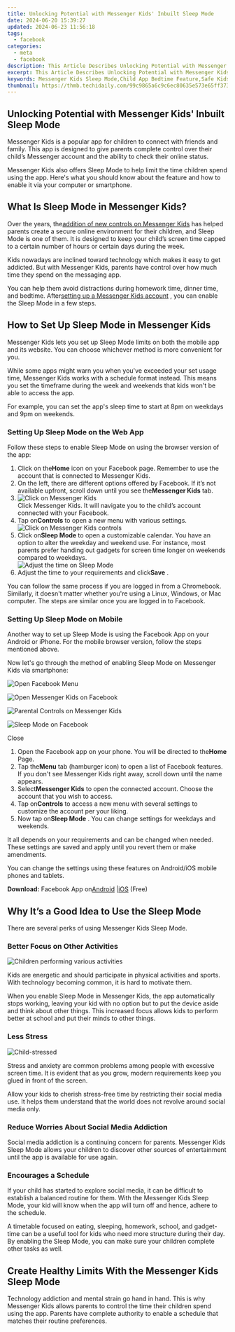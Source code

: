 ```yaml
---
title: Unlocking Potential with Messenger Kids' Inbuilt Sleep Mode
date: 2024-06-20 15:39:27
updated: 2024-06-23 11:56:18
tags:
  - facebook
categories:
  - meta
  - facebook
description: This Article Describes Unlocking Potential with Messenger Kids' Inbuilt Sleep Mode
excerpt: This Article Describes Unlocking Potential with Messenger Kids' Inbuilt Sleep Mode
keywords: Messenger Kids Sleep Mode,Child App Bedtime Feature,Safe Kids Night-Time Chat,Inbuilt Sleep Setting Kids,Parental Control in Apps,Secure Children's Messaging,Kid-Safe Communication Hours
thumbnail: https://thmb.techidaily.com/99c9865a6c9c6ec80635e573e65ff37309dc9b7d70208081aa77b6f0d087fbe7.jpg
---
```


## Unlocking Potential with Messenger Kids' Inbuilt Sleep Mode

 Messenger Kids is a popular app for children to connect with friends and family. This app is designed to give parents complete control over their child’s Messenger account and the ability to check their online status.

 Messenger Kids also offers Sleep Mode to help limit the time children spend using the app. Here's what you should know about the feature and how to enable it via your computer or smartphone.

## What Is Sleep Mode in Messenger Kids?

 Over the years, the[addition of new controls on Messenger Kids](https://www.makeuseof.com/tag/facebook-messenger-kids-parental-controls/) has helped parents create a secure online environment for their children, and Sleep Mode is one of them. It is designed to keep your child’s screen time capped to a certain number of hours or certain days during the week.

 Kids nowadays are inclined toward technology which makes it easy to get addicted. But with Messenger Kids, parents have control over how much time they spend on the messaging app.

 You can help them avoid distractions during homework time, dinner time, and bedtime. After[setting up a Messenger Kids account](https://www.makeuseof.com/learn-to-use-facebook-messenger-kids/) , you can enable the Sleep Mode in a few steps.

## How to Set Up Sleep Mode in Messenger Kids

 Messenger Kids lets you set up Sleep Mode limits on both the mobile app and its website. You can choose whichever method is more convenient for you.

 While some apps might warn you when you've exceeded your set usage time, Messenger Kids works with a schedule format instead. This means you set the timeframe during the week and weekends that kids won't be able to access the app.

 For example, you can set the app's sleep time to start at 8pm on weekdays and 9pm on weekends.

### Setting Up Sleep Mode on the Web App

 Follow these steps to enable Sleep Mode on using the browser version of the app:

1. Click on the**Home** icon on your Facebook page. Remember to use the account that is connected to Messenger Kids.
2. On the left, there are different options offered by Facebook. If it’s not available upfront, scroll down until you see the**Messenger Kids** tab.
3. ![Click on Messenger Kids](https://static1.makeuseofimages.com/wordpress/wp-content/uploads/2022/06/Click-on-Messenger-Kids.jpg)  
 Click Messenger Kids. It will navigate you to the child’s account connected with your Facebook.
4. Tap on**Controls** to open a new menu with various settings.  
![Click on Messenger Kids controls](https://static1.makeuseofimages.com/wordpress/wp-content/uploads/2022/06/Click-on-Messenger-Kids-controls.jpg)
5. Click on**Sleep Mode** to open a customizable calendar. You have an option to alter the weekday and weekend use. For instance, most parents prefer handing out gadgets for screen time longer on weekends compared to weekdays.  
![Adjust the time on Sleep Mode](https://static1.makeuseofimages.com/wordpress/wp-content/uploads/2022/06/Adjust-the-time-of-Sleep-Mode.jpg)
6. Adjust the time to your requirements and click**Save** .

 You can follow the same process if you are logged in from a Chromebook. Similarly, it doesn't matter whether you're using a Linux, Windows, or Mac computer. The steps are similar once you are logged in to Facebook.

### Setting Up Sleep Mode on Mobile

 Another way to set up Sleep Mode is using the Facebook App on your Android or iPhone. For the mobile browser version, follow the steps mentioned above.

 Now let's go through the method of enabling Sleep Mode on Messenger Kids via smartphone:

![Open Facebook Menu](https://static1.makeuseofimages.com/wordpress/wp-content/uploads/2022/06/Open-Facebook-Menu.jpg)

![Open Messenger Kids on Facebook](https://static1.makeuseofimages.com/wordpress/wp-content/uploads/2022/06/Open-Messenger-Kids-on-Facebook.jpg)

![Parental Controls on Messenger Kids](https://static1.makeuseofimages.com/wordpress/wp-content/uploads/2022/06/Parental-Controls-on-Messenger-Kids.jpg)

![Sleep Mode on Facebook](https://static1.makeuseofimages.com/wordpress/wp-content/uploads/2022/06/Sleep-Mode-on-Facebook.jpg)

Close

1. Open the Facebook app on your phone. You will be directed to the**Home** Page.
2. Tap the**Menu** tab (hamburger icon) to open a list of Facebook features. If you don't see Messenger Kids right away, scroll down until the name appears.
3. Select**Messenger Kids** to open the connected account. Choose the account that you wish to access.
4. Tap on**Controls** to access a new menu with several settings to customize the account per your liking.
5. Now tap on**Sleep Mode** . You can change settings for weekdays and weekends.

 It all depends on your requirements and can be changed when needed. These settings are saved and apply until you revert them or make amendments.

 You can change the settings using these features on Android/iOS mobile phones and tablets.

**Download:** Facebook App on[Android](https://www.anrdoezrs.net/links/7251228/type/dlg/sid/UUmuoUeUpU2012755/https://play.google.com/store/apps/details?id=com.facebook.katana&hl=en&gl=US) |[iOS](https://apps.apple.com/us/app/facebook/id284882215) (Free)

## Why It’s a Good Idea to Use the Sleep Mode

There are several perks of using Messenger Kids Sleep Mode.

### Better Focus on Other Activities

![Children performing various activities](https://static1.makeuseofimages.com/wordpress/wp-content/uploads/2022/06/Children-performing-various-activities.jpg)

 Kids are energetic and should participate in physical activities and sports. With technology becoming common, it is hard to motivate them.

 When you enable Sleep Mode in Messenger Kids, the app automatically stops working, leaving your kid with no option but to put the device aside and think about other things. This increased focus allows kids to perform better at school and put their minds to other things.

### Less Stress

![Child-stressed](https://static1.makeuseofimages.com/wordpress/wp-content/uploads/2022/06/Child-stressed.jpg)

 Stress and anxiety are common problems among people with excessive screen time. It is evident that as you grow, modern requirements keep you glued in front of the screen.

 Allow your kids to cherish stress-free time by restricting their social media use. It helps them understand that the world does not revolve around social media only.

### Reduce Worries About Social Media Addiction

 Social media addiction is a continuing concern for parents. Messenger Kids Sleep Mode allows your children to discover other sources of entertainment until the app is available for use again.

### Encourages a Schedule

 If your child has started to explore social media, it can be difficult to establish a balanced routine for them. With the Messenger Kids Sleep Mode, your kid will know when the app will turn off and hence, adhere to the schedule.

 A timetable focused on eating, sleeping, homework, school, and gadget-time can be a useful tool for kids who need more structure during their day. By enabling the Sleep Mode, you can make sure your children complete other tasks as well.

## Create Healthy Limits With the Messenger Kids Sleep Mode

 Technology addiction and mental strain go hand in hand. This is why Messenger Kids allows parents to control the time their children spend using the app. Parents have complete authority to enable a schedule that matches their routine preferences.


<ins class="adsbygoogle"
     style="display:block"
     data-ad-format="autorelaxed"
     data-ad-client="ca-pub-7571918770474297"
     data-ad-slot="1223367746"></ins>



<ins class="adsbygoogle"
     style="display:block"
     data-ad-client="ca-pub-7571918770474297"
     data-ad-slot="8358498916"
     data-ad-format="auto"
     data-full-width-responsive="true"></ins>
